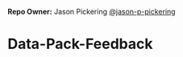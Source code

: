 **Repo Owner:** Jason Pickering [@jason-p-pickering](https://github.com/jason-p-pickering)

# Data-Pack-Feedback
